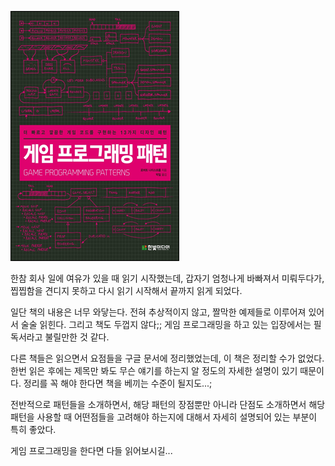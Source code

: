 ![GameProgrammingPattern](GameProgrammingPattern.jpg)

한참 회사 일에 여유가 있을 때 읽기 시작했는데, 갑자기 엄청나게 바빠져서 미뤄두다가, 찝찝함을 견디지 못하고 다시 읽기 시작해서 끝까지 읽게 되었다.

일단 책의 내용은 너무 와닿는다. 전혀 추상적이지 않고, 짤막한 예제들로 이루어져 있어서 술술 읽힌다. 그리고 책도 두껍지 않다;; 게임 프로그래밍을 하고 있는 입장에서는 필독서라고 불릴만한 것 같다.

다른 책들은 읽으면서 요점들을 구글 문서에 정리했었는데, 이 책은 정리할 수가 없었다. 한번 읽은 후에는 제목만 봐도 무슨 얘기를 하는지 알 정도의 자세한 설명이 있기 때문이다. 정리를 꼭 해야 한다면 책을 베끼는 수준이 될지도...;

전반적으로 패턴들을 소개하면서, 해당 패턴의 장점뿐만 아니라 단점도 소개하면서 해당 패턴을 사용할 때 어떤점들을 고려해야 하는지에 대해서 자세히 설명되어 있는 부분이 특히 좋았다.

게임 프로그래밍을 한다면 다들 읽어보시길...
